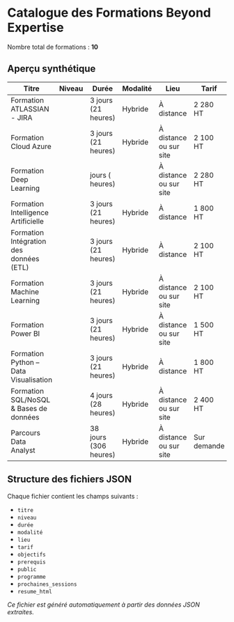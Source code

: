 # Catalogue des Formations Beyond Expertise

Nombre total de formations : **10**

## Aperçu synthétique

| Titre | Niveau | Durée | Modalité | Lieu | Tarif |
|-------|--------|--------|-----------|-------|--------|
| Formation ATLASSIAN - JIRA |  | 3 jours (21 heures) | Hybride | À distance | 2 280 HT |
| Formation Cloud Azure |  | 3 jours (21 heures) | Hybride | À distance ou sur site | 2 100 HT |
| Formation Deep Learning |  | jours ( heures) |  | À distance ou sur site | 2 280 HT |
| Formation Intelligence Artificielle |  | 3 jours (21 heures) | Hybride | À distance | 1 800 HT |
| Formation Intégration des données (ETL) |  | 3 jours (21 heures) | Hybride | À distance | 2 100 HT |
| Formation Machine Learning |  | 3 jours (21 heures) | Hybride | À distance ou sur site | 2 100 HT |
| Formation Power BI |  | 3 jours (21 heures) | Hybride | À distance ou sur site | 1 500 HT |
| Formation Python – Data Visualisation |  | 3 jours (21 heures) | Hybride | À distance | 1 800 HT |
| Formation SQL/NoSQL & Bases de données |  | 4 jours (28 heures) | Hybride | À distance ou sur site | 2 400 HT |
| Parcours Data Analyst |  | 38 jours (306 heures) | Hybride | À distance ou sur site | Sur demande |

## Structure des fichiers JSON

Chaque fichier contient les champs suivants :
- `titre`
- `niveau`
- `durée`
- `modalité`
- `lieu`
- `tarif`
- `objectifs`
- `prerequis`
- `public`
- `programme`
- `prochaines_sessions`
- `resume_html`

_Ce fichier est généré automatiquement à partir des données JSON extraites._